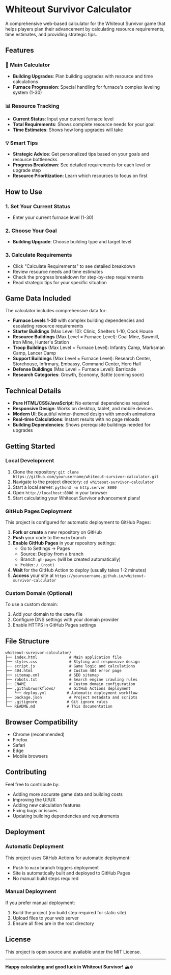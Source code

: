 # Whiteout Survivor Calculator

A comprehensive web-based calculator for the Whiteout Survivor game that helps players plan their advancement by calculating resource requirements, time estimates, and providing strategic tips.

## Features

### 🎯 Main Calculator
- **Building Upgrades**: Plan building upgrades with resource and time calculations
- **Furnace Progression**: Special handling for furnace's complex leveling system (1-30)

### 📊 Resource Tracking
- **Current Status**: Input your current furnace level
- **Total Requirements**: Shows complete resource needs for your goal
- **Time Estimates**: Shows how long upgrades will take




### 💡 Smart Tips
- **Strategic Advice**: Get personalized tips based on your goals and resource bottlenecks
- **Progress Breakdown**: See detailed requirements for each level or upgrade step
- **Resource Prioritization**: Learn which resources to focus on first

## How to Use

### 1. Set Your Current Status
- Enter your current furnace level (1-30)

### 2. Choose Your Goal
- **Building Upgrade**: Choose building type and target level

### 3. Calculate Requirements
- Click "Calculate Requirements" to see detailed breakdown
- Review resource needs and time estimates
- Check the progress breakdown for step-by-step requirements
- Read strategic tips for your specific situation



## Game Data Included

The calculator includes comprehensive data for:
- **Furnace Levels 1-30** with complex building dependencies and escalating resource requirements
- **Starter Buildings** (Max Level 10): Clinic, Shelters 1-10, Cook House
- **Resource Buildings** (Max Level = Furnace Level): Coal Mine, Sawmill, Iron Mine, Hunter's Station
- **Troop Buildings** (Max Level = Furnace Level): Infantry Camp, Marksman Camp, Lancer Camp
- **Support Buildings** (Max Level = Furnace Level): Research Center, Storehouse, Infirmary, Embassy, Command Center, Hero Hall
- **Defense Buildings** (Max Level = Furnace Level): Barricade
- **Research Categories**: Growth, Economy, Battle (coming soon)

## Technical Details

- **Pure HTML/CSS/JavaScript**: No external dependencies required
- **Responsive Design**: Works on desktop, tablet, and mobile devices
- **Modern UI**: Beautiful winter-themed design with smooth animations
- **Real-time Calculations**: Instant results with no page reloads
- **Building Dependencies**: Shows prerequisite buildings needed for upgrades

## Getting Started

### Local Development
1. Clone the repository: `git clone https://github.com/yourusername/whiteout-survivor-calculator.git`
2. Navigate to the project directory: `cd whiteout-survivor-calculator`
3. Start a local server: `python3 -m http.server 8000`
4. Open `http://localhost:8000` in your browser
5. Start calculating your Whiteout Survivor advancement plans!

### GitHub Pages Deployment
This project is configured for automatic deployment to GitHub Pages:

1. **Fork or create** a new repository on GitHub
2. **Push** your code to the `main` branch
3. **Enable GitHub Pages** in your repository settings:
   - Go to Settings → Pages
   - Source: Deploy from a branch
   - Branch: `gh-pages` (will be created automatically)
   - Folder: `/ (root)`
4. **Wait** for the GitHub Action to deploy (usually takes 1-2 minutes)
5. **Access** your site at `https://yourusername.github.io/whiteout-survivor-calculator`

### Custom Domain (Optional)
To use a custom domain:
1. Add your domain to the `CNAME` file
2. Configure DNS settings with your domain provider
3. Enable HTTPS in GitHub Pages settings

## File Structure

```
whiteout-survivor-calculator/
├── index.html              # Main application file
├── styles.css              # Styling and responsive design
├── script.js               # Game logic and calculations
├── 404.html                # Custom 404 error page
├── sitemap.xml             # SEO sitemap
├── robots.txt              # Search engine crawling rules
├── CNAME                   # Custom domain configuration
├── .github/workflows/      # GitHub Actions deployment
│   └── deploy.yml         # Automatic deployment workflow
├── package.json            # Project metadata and scripts
├── .gitignore             # Git ignore rules
└── README.md              # This documentation
```

## Browser Compatibility

- Chrome (recommended)
- Firefox
- Safari
- Edge
- Mobile browsers

## Contributing

Feel free to contribute by:
- Adding more accurate game data and building costs
- Improving the UI/UX
- Adding new calculation features
- Fixing bugs or issues
- Updating building dependencies and requirements

## Deployment

### Automatic Deployment
This project uses GitHub Actions for automatic deployment:
- Push to `main` branch triggers deployment
- Site is automatically built and deployed to GitHub Pages
- No manual build steps required

### Manual Deployment
If you prefer manual deployment:
1. Build the project (no build step required for static site)
2. Upload files to your web server
3. Ensure all files are in the root directory

## License

This project is open source and available under the MIT License.

---

**Happy calculating and good luck in Whiteout Survivor!** 🏔️❄️
